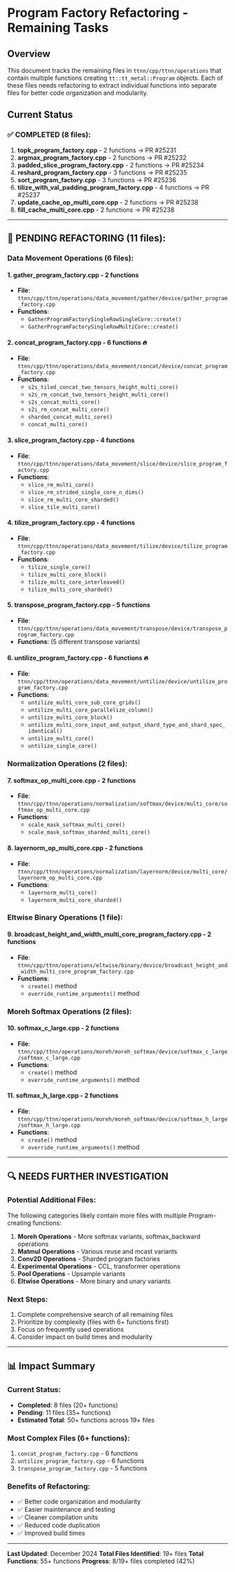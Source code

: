 # Program Factory Refactoring - Remaining Tasks

## Overview
This document tracks the remaining files in `ttnn/cpp/ttnn/operations` that contain multiple functions creating `tt::tt_metal::Program` objects. Each of these files needs refactoring to extract individual functions into separate files for better code organization and modularity.

## Current Status

### ✅ **COMPLETED** (8 files):
1. **topk_program_factory.cpp** - 2 functions → PR #25231
2. **argmax_program_factory.cpp** - 2 functions → PR #25232
3. **padded_slice_program_factory.cpp** - 2 functions → PR #25234
4. **reshard_program_factory.cpp** - 3 functions → PR #25235
5. **sort_program_factory.cpp** - 3 functions → PR #25236
6. **tilize_with_val_padding_program_factory.cpp** - 4 functions → PR #25237
7. **update_cache_op_multi_core.cpp** - 2 functions → PR #25238
8. **fill_cache_multi_core.cpp** - 2 functions → PR #25238

---

## 🔄 **PENDING REFACTORING** (11 files):

### **Data Movement Operations** (6 files):

#### 1. **gather_program_factory.cpp** - 2 functions
- **File**: `ttnn/cpp/ttnn/operations/data_movement/gather/device/gather_program_factory.cpp`
- **Functions**:
  - `GatherProgramFactorySingleRowSingleCore::create()`
  - `GatherProgramFactorySingleRowMultiCore::create()`

#### 2. **concat_program_factory.cpp** - 6 functions 🔥
- **File**: `ttnn/cpp/ttnn/operations/data_movement/concat/device/concat_program_factory.cpp`
- **Functions**:
  - `s2s_tiled_concat_two_tensors_height_multi_core()`
  - `s2s_rm_concat_two_tensors_height_multi_core()`
  - `s2s_concat_multi_core()`
  - `s2i_rm_concat_multi_core()`
  - `sharded_concat_multi_core()`
  - `concat_multi_core()`

#### 3. **slice_program_factory.cpp** - 4 functions
- **File**: `ttnn/cpp/ttnn/operations/data_movement/slice/device/slice_program_factory.cpp`
- **Functions**:
  - `slice_rm_multi_core()`
  - `slice_rm_strided_single_core_n_dims()`
  - `slice_rm_multi_core_sharded()`
  - `slice_tile_multi_core()`

#### 4. **tilize_program_factory.cpp** - 4 functions
- **File**: `ttnn/cpp/ttnn/operations/data_movement/tilize/device/tilize_program_factory.cpp`
- **Functions**:
  - `tilize_single_core()`
  - `tilize_multi_core_block()`
  - `tilize_multi_core_interleaved()`
  - `tilize_multi_core_sharded()`

#### 5. **transpose_program_factory.cpp** - 5 functions
- **File**: `ttnn/cpp/ttnn/operations/data_movement/transpose/device/transpose_program_factory.cpp`
- **Functions**: (5 different transpose variants)

#### 6. **untilize_program_factory.cpp** - 6 functions 🔥
- **File**: `ttnn/cpp/ttnn/operations/data_movement/untilize/device/untilize_program_factory.cpp`
- **Functions**:
  - `untilize_multi_core_sub_core_grids()`
  - `untilize_multi_core_parallelize_column()`
  - `untilize_multi_core_block()`
  - `untilize_multi_core_input_and_output_shard_type_and_shard_spec_identical()`
  - `untilize_multi_core()`
  - `untilize_single_core()`

### **Normalization Operations** (2 files):

#### 7. **softmax_op_multi_core.cpp** - 2 functions
- **File**: `ttnn/cpp/ttnn/operations/normalization/softmax/device/multi_core/softmax_op_multi_core.cpp`
- **Functions**:
  - `scale_mask_softmax_multi_core()`
  - `scale_mask_softmax_sharded_multi_core()`

#### 8. **layernorm_op_multi_core.cpp** - 2 functions
- **File**: `ttnn/cpp/ttnn/operations/normalization/layernorm/device/multi_core/layernorm_op_multi_core.cpp`
- **Functions**:
  - `layernorm_multi_core()`
  - `layernorm_multi_core_sharded()`

### **Eltwise Binary Operations** (1 file):

#### 9. **broadcast_height_and_width_multi_core_program_factory.cpp** - 2 functions
- **File**: `ttnn/cpp/ttnn/operations/eltwise/binary/device/broadcast_height_and_width_multi_core_program_factory.cpp`
- **Functions**:
  - `create()` method
  - `override_runtime_arguments()` method

### **Moreh Softmax Operations** (2 files):

#### 10. **softmax_c_large.cpp** - 2 functions
- **File**: `ttnn/cpp/ttnn/operations/moreh/moreh_softmax/device/softmax_c_large/softmax_c_large.cpp`
- **Functions**:
  - `create()` method
  - `override_runtime_arguments()` method

#### 11. **softmax_h_large.cpp** - 2 functions
- **File**: `ttnn/cpp/ttnn/operations/moreh/moreh_softmax/device/softmax_h_large/softmax_h_large.cpp`
- **Functions**:
  - `create()` method
  - `override_runtime_arguments()` method

---

## 🔍 **NEEDS FURTHER INVESTIGATION**

### **Potential Additional Files**:
The following categories likely contain more files with multiple Program-creating functions:

1. **Moreh Operations** - More softmax variants, softmax_backward operations
2. **Matmul Operations** - Various reuse and mcast variants
3. **Conv2D Operations** - Sharded program factories
4. **Experimental Operations** - CCL, transformer operations
5. **Pool Operations** - Upsample variants
6. **Eltwise Operations** - More binary and unary variants

### **Next Steps**:
1. Complete comprehensive search of all remaining files
2. Prioritize by complexity (files with 6+ functions first)
3. Focus on frequently used operations
4. Consider impact on build times and modularity

---

## 📊 **Impact Summary**

### **Current Status**:
- **Completed**: 8 files (20+ functions)
- **Pending**: 11 files (35+ functions)
- **Estimated Total**: 50+ functions across 19+ files

### **Most Complex Files** (6+ functions):
1. `concat_program_factory.cpp` - 6 functions
2. `untilize_program_factory.cpp` - 6 functions
3. `transpose_program_factory.cpp` - 5 functions

### **Benefits of Refactoring**:
- ✅ Better code organization and modularity
- ✅ Easier maintenance and testing
- ✅ Cleaner compilation units
- ✅ Reduced code duplication
- ✅ Improved build times

---

**Last Updated**: December 2024
**Total Files Identified**: 19+ files
**Total Functions**: 55+ functions
**Progress**: 8/19+ files completed (42%)
